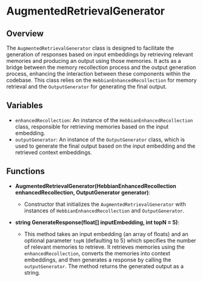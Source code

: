 # AugmentedRetrievalGenerator

## Overview
The `AugmentedRetrievalGenerator` class is designed to facilitate the generation of responses based on input embeddings by retrieving relevant memories and producing an output using those memories. It acts as a bridge between the memory recollection process and the output generation process, enhancing the interaction between these components within the codebase. This class relies on the `HebbianEnhancedRecollection` for memory retrieval and the `OutputGenerator` for generating the final output.

## Variables
- `enhancedRecollection`: An instance of the `HebbianEnhancedRecollection` class, responsible for retrieving memories based on the input embedding.
- `outputGenerator`: An instance of the `OutputGenerator` class, which is used to generate the final output based on the input embedding and the retrieved context embeddings.

## Functions
- **AugmentedRetrievalGenerator(HebbianEnhancedRecollection enhancedRecollection, OutputGenerator generator)**: 
  - Constructor that initializes the `AugmentedRetrievalGenerator` with instances of `HebbianEnhancedRecollection` and `OutputGenerator`.

- **string GenerateResponse(float[] inputEmbedding, int topN = 5)**: 
  - This method takes an input embedding (an array of floats) and an optional parameter `topN` (defaulting to 5) which specifies the number of relevant memories to retrieve. It retrieves memories using the `enhancedRecollection`, converts the memories into context embeddings, and then generates a response by calling the `outputGenerator`. The method returns the generated output as a string.